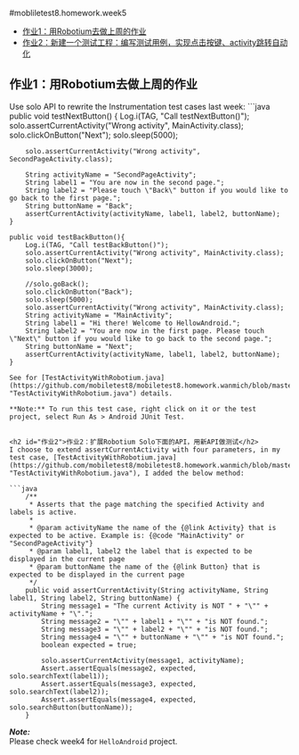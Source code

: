 #mobliletest8.homework.week5
*   [作业1：用Robotium去做上周的作业](#作业1)
*   [作业2：新建一个测试工程：编写测试用例，实现点击按键、activity跳转自动化](#作业2)


<h2 id="作业1">作业1：用Robotium去做上周的作业</h2>
Use solo API to rewrite the Instrumentation test cases last week:
```java
    public void testNextButton() {
        Log.i(TAG, "Call testNextButton()");
    	solo.assertCurrentActivity("Wrong activity", MainActivity.class);
		solo.clickOnButton("Next");
		solo.sleep(5000);
		
		solo.assertCurrentActivity("Wrong activity", SecondPageActivity.class);
		
		String activityName = "SecondPageActivity";
		String label1 = "You are now in the second page.";
		String label2 = "Please touch \"Back\" button if you would like to go back to the first page.";
		String buttonName = "Back";
		assertCurrentActivity(activityName, label1, label2, buttonName);
	}
	
	public void testBackButton(){
		Log.i(TAG, "Call testBackButton()");
		solo.assertCurrentActivity("Wrong activity", MainActivity.class);
		solo.clickOnButton("Next");
		solo.sleep(3000);
		
		//solo.goBack();
		solo.clickOnButton("Back");
		solo.sleep(5000);
		solo.assertCurrentActivity("Wrong activity", MainActivity.class);
		String activityName = "MainActivity";
		String label1 = "Hi there! Welcome to HellowAndroid.";
		String label2 = "You are now in the first page. Please touch \"Next\" button if you would like to go back to the second page.";
		String buttonName = "Next";
		assertCurrentActivity(activityName, label1, label2, buttonName);
	}
```
See for [TestActivityWithRobotium.java](https://github.com/mobiletest8/mobiletest8.homework.wanmich/blob/master/week5/HelloAndroidTest/src/com/example/helloandroid/test/TestActivityWithRobotium.java "TestActivityWithRobotium.java") details.

**Note:** To run this test case, right click on it or the test project, select Run As > Android JUnit Test.


<h2 id="作业2">作业2：扩展Robotium Solo下面的API，用新API做测试</h2>
I choose to extend assertCurrentActivity with four parameters, in my test case, [TestActivityWithRobotium.java](https://github.com/mobiletest8/mobiletest8.homework.wanmich/blob/master/week5/HelloAndroidTest/src/com/example/helloandroid/test/TestActivityWithRobotium.java "TestActivityWithRobotium.java"), I added the below method:

```java
	/**
	 * Asserts that the page matching the specified Activity and labels is active.
	 *
	 * @param activityName the name of the {@link Activity} that is expected to be active. Example is: {@code "MainActivity" or "SecondPageActivity"}
	 * @param label1, label2 the label that is expected to be displayed in the current page
	 * @param buttonName the name of the {@link Button} that is expected to be displayed in the current page
	 */
	public void assertCurrentActivity(String activityName, String label1, String label2, String buttonName) {
		String message1 = "The current Activity is NOT " + "\"" + activityName + "\".";
		String message2 = "\"" + label1 + "\"" + "is NOT found.";
		String message3 = "\"" + label2 + "\"" + "is NOT found.";
		String message4 = "\"" + buttonName + "\"" + "is NOT found.";
		boolean expected = true;
		
		solo.assertCurrentActivity(message1, activityName);
		Assert.assertEquals(message2, expected, solo.searchText(label1));
		Assert.assertEquals(message3, expected, solo.searchText(label2));
		Assert.assertEquals(message4, expected, solo.searchButton(buttonName));		
	}
```

***Note:***  
Please check week4 for `HelloAndroid` project.